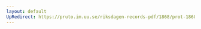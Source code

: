 ```yaml
---
layout: default
UpRedirect: https://pruto.im.uu.se/riksdagen-records-pdf/1868/prot-1868--ak--513/prot-1868--ak--513_004.pdf
---
```

